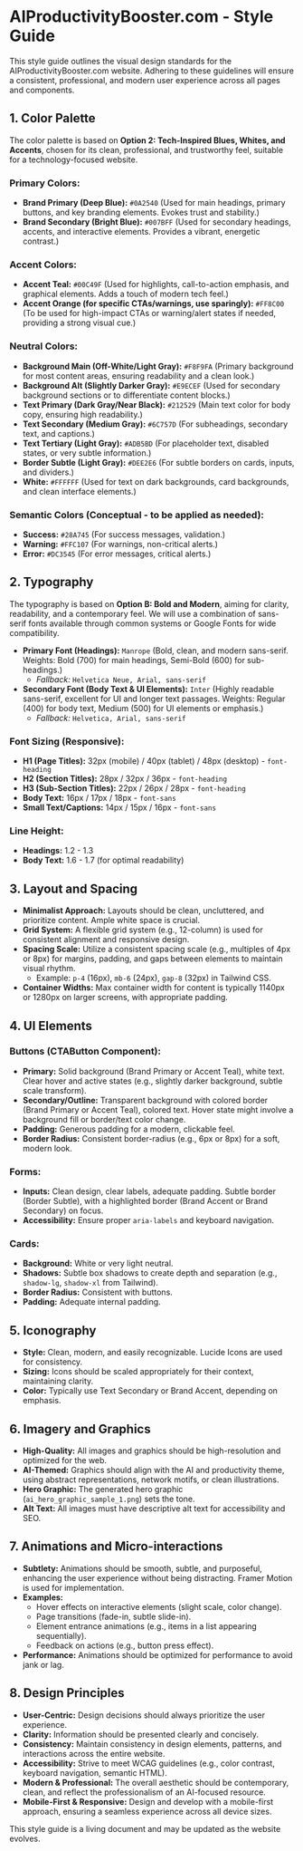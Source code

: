 # AIProductivityBooster.com - Style Guide

This style guide outlines the visual design standards for the AIProductivityBooster.com website. Adhering to these guidelines will ensure a consistent, professional, and modern user experience across all pages and components.

## 1. Color Palette

The color palette is based on **Option 2: Tech-Inspired Blues, Whites, and Accents**, chosen for its clean, professional, and trustworthy feel, suitable for a technology-focused website.

### Primary Colors:
*   **Brand Primary (Deep Blue):** `#0A2540` (Used for main headings, primary buttons, and key branding elements. Evokes trust and stability.)
*   **Brand Secondary (Bright Blue):** `#007BFF` (Used for secondary headings, accents, and interactive elements. Provides a vibrant, energetic contrast.)

### Accent Colors:
*   **Accent Teal:** `#00C49F` (Used for highlights, call-to-action emphasis, and graphical elements. Adds a touch of modern tech feel.)
*   **Accent Orange (for specific CTAs/warnings, use sparingly):** `#FF8C00` (To be used for high-impact CTAs or warning/alert states if needed, providing a strong visual cue.)

### Neutral Colors:
*   **Background Main (Off-White/Light Gray):** `#F8F9FA` (Primary background for most content areas, ensuring readability and a clean look.)
*   **Background Alt (Slightly Darker Gray):** `#E9ECEF` (Used for secondary background sections or to differentiate content blocks.)
*   **Text Primary (Dark Gray/Near Black):** `#212529` (Main text color for body copy, ensuring high readability.)
*   **Text Secondary (Medium Gray):** `#6C757D` (For subheadings, secondary text, and captions.)
*   **Text Tertiary (Light Gray):** `#ADB5BD` (For placeholder text, disabled states, or very subtle information.)
*   **Border Subtle (Light Gray):** `#DEE2E6` (For subtle borders on cards, inputs, and dividers.)
*   **White:** `#FFFFFF` (Used for text on dark backgrounds, card backgrounds, and clean interface elements.)

### Semantic Colors (Conceptual - to be applied as needed):
*   **Success:** `#28A745` (For success messages, validation.)
*   **Warning:** `#FFC107` (For warnings, non-critical alerts.)
*   **Error:** `#DC3545` (For error messages, critical alerts.)

## 2. Typography

The typography is based on **Option B: Bold and Modern**, aiming for clarity, readability, and a contemporary feel. We will use a combination of sans-serif fonts available through common systems or Google Fonts for wide compatibility.

*   **Primary Font (Headings):** `Manrope` (Bold, clean, and modern sans-serif. Weights: Bold (700) for main headings, Semi-Bold (600) for sub-headings.)
    *   *Fallback:* `Helvetica Neue, Arial, sans-serif`
*   **Secondary Font (Body Text & UI Elements):** `Inter` (Highly readable sans-serif, excellent for UI and longer text passages. Weights: Regular (400) for body text, Medium (500) for UI elements or emphasis.)
    *   *Fallback:* `Helvetica, Arial, sans-serif`

### Font Sizing (Responsive):
*   **H1 (Page Titles):** 32px (mobile) / 40px (tablet) / 48px (desktop) - `font-heading`
*   **H2 (Section Titles):** 28px / 32px / 36px - `font-heading`
*   **H3 (Sub-Section Titles):** 22px / 26px / 28px - `font-heading`
*   **Body Text:** 16px / 17px / 18px - `font-sans`
*   **Small Text/Captions:** 14px / 15px / 16px - `font-sans`

### Line Height:
*   **Headings:** 1.2 - 1.3
*   **Body Text:** 1.6 - 1.7 (for optimal readability)

## 3. Layout and Spacing

*   **Minimalist Approach:** Layouts should be clean, uncluttered, and prioritize content. Ample white space is crucial.
*   **Grid System:** A flexible grid system (e.g., 12-column) is used for consistent alignment and responsive design.
*   **Spacing Scale:** Utilize a consistent spacing scale (e.g., multiples of 4px or 8px) for margins, padding, and gaps between elements to maintain visual rhythm.
    *   Example: `p-4` (16px), `mb-6` (24px), `gap-8` (32px) in Tailwind CSS.
*   **Container Widths:** Max container width for content is typically 1140px or 1280px on larger screens, with appropriate padding.

## 4. UI Elements

### Buttons (CTAButton Component):
*   **Primary:** Solid background (Brand Primary or Accent Teal), white text. Clear hover and active states (e.g., slightly darker background, subtle scale transform).
*   **Secondary/Outline:** Transparent background with colored border (Brand Primary or Accent Teal), colored text. Hover state might involve a background fill or border/text color change.
*   **Padding:** Generous padding for a modern, clickable feel.
*   **Border Radius:** Consistent border-radius (e.g., 6px or 8px) for a soft, modern look.

### Forms:
*   **Inputs:** Clean design, clear labels, adequate padding. Subtle border (Border Subtle), with a highlighted border (Brand Accent or Brand Secondary) on focus.
*   **Accessibility:** Ensure proper `aria-labels` and keyboard navigation.

### Cards:
*   **Background:** White or very light neutral.
*   **Shadows:** Subtle box shadows to create depth and separation (e.g., `shadow-lg`, `shadow-xl` from Tailwind).
*   **Border Radius:** Consistent with buttons.
*   **Padding:** Adequate internal padding.

## 5. Iconography

*   **Style:** Clean, modern, and easily recognizable. Lucide Icons are used for consistency.
*   **Sizing:** Icons should be scaled appropriately for their context, maintaining clarity.
*   **Color:** Typically use Text Secondary or Brand Accent, depending on emphasis.

## 6. Imagery and Graphics

*   **High-Quality:** All images and graphics should be high-resolution and optimized for the web.
*   **AI-Themed:** Graphics should align with the AI and productivity theme, using abstract representations, network motifs, or clean illustrations.
*   **Hero Graphic:** The generated hero graphic (`ai_hero_graphic_sample_1.png`) sets the tone.
*   **Alt Text:** All images must have descriptive alt text for accessibility and SEO.

## 7. Animations and Micro-interactions

*   **Subtlety:** Animations should be smooth, subtle, and purposeful, enhancing the user experience without being distracting. Framer Motion is used for implementation.
*   **Examples:**
    *   Hover effects on interactive elements (slight scale, color change).
    *   Page transitions (fade-in, subtle slide-in).
    *   Element entrance animations (e.g., items in a list appearing sequentially).
    *   Feedback on actions (e.g., button press effect).
*   **Performance:** Animations should be optimized for performance to avoid jank or lag.

## 8. Design Principles

*   **User-Centric:** Design decisions should always prioritize the user experience.
*   **Clarity:** Information should be presented clearly and concisely.
*   **Consistency:** Maintain consistency in design elements, patterns, and interactions across the entire website.
*   **Accessibility:** Strive to meet WCAG guidelines (e.g., color contrast, keyboard navigation, semantic HTML).
*   **Modern & Professional:** The overall aesthetic should be contemporary, clean, and reflect the professionalism of an AI-focused resource.
*   **Mobile-First & Responsive:** Design and develop with a mobile-first approach, ensuring a seamless experience across all device sizes.

This style guide is a living document and may be updated as the website evolves.

